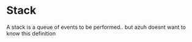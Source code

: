 # Stack 
 A stack is a queue of events to be performed.. but azuh doesnt want to know this definition